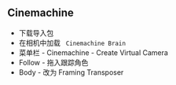 ## Cinemachine

- 下载导入包
- 在相机中加载 ` Cinemachine Brain`
- 菜单栏 - Cinemachine - Create Virtual Camera
- Follow - 拖入跟踪角色
- Body - 改为 Framing Transposer